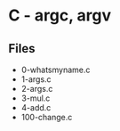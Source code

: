 # C - argc, argv

## Files

- 0-whatsmyname.c
- 1-args.c
- 2-args.c
- 3-mul.c
- 4-add.c
- 100-change.c
